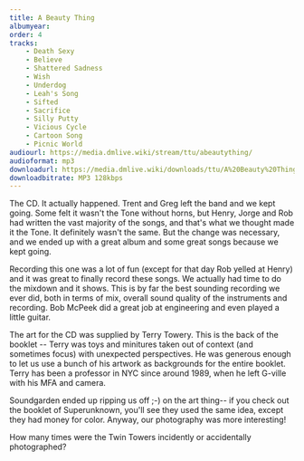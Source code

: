 ```yaml
---
title: A Beauty Thing
albumyear: 
order: 4
tracks:
    - Death Sexy
    - Believe
    - Shattered Sadness
    - Wish
    - Underdog
    - Leah's Song
    - Sifted
    - Sacrifice
    - Silly Putty
    - Vicious Cycle
    - Cartoon Song
    - Picnic World
audiourl: https://media.dmlive.wiki/stream/ttu/abeautything/
audioformat: mp3
downloadurl: https://media.dmlive.wiki/downloads/ttu/A%20Beauty%20Thing.zip
downloadbitrate: MP3 128kbps
---
```

The CD. It actually happened. Trent and Greg left the band and we kept going. Some felt it wasn't the Tone without horns, but Henry, Jorge and Rob had written the vast majority of the songs, and that's what we thought made it the Tone. It definitely wasn't the same. But the change was necessary, and we ended up with a great album and some great songs because we kept going.

Recording this one was a lot of fun (except for that day Rob yelled at Henry) and it was great to finally record these songs. We actually had time to do the mixdown and it shows. This is by far the best sounding recording we ever did, both in terms of mix, overall sound quality of the instruments and recording. Bob McPeek did a great job at engineering and even played a little guitar.

The art for the CD was supplied by Terry Towery. This is the back of the booklet -- Terry was toys and minitures taken out of context (and sometimes focus) with unexpected perspectives. He was generous enough to let us use a bunch of his artwork as backgrounds for the entire booklet. Terry has been a professor in NYC since around 1989, when he left G-ville with his MFA and camera.

Soundgarden ended up ripping us off ;-) on the art thing-- if you check out the booklet of Superunknown, you'll see they used the same idea, except they had money for color. Anyway, our photography was more interesting!

How many times were the Twin Towers incidently or accidentally photographed?